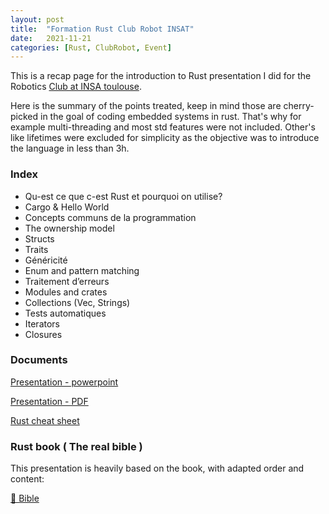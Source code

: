 ```yaml
---
layout: post
title:  "Formation Rust Club Robot INSAT"
date:   2021-11-21
categories: [Rust, ClubRobot, Event]
---
```


This is a recap page for the introduction to Rust presentation I did for the Robotics [Club at INSA toulouse](https://clubrobotinsat.github.io/).

Here is the summary of the points treated, keep in mind those are cherry-picked in the goal of coding embedded systems in rust.
That's why for example multi-threading and most std features were not included. 
Other's like lifetimes were excluded for simplicity as the objective was to introduce the language in less than 3h.

### Index
- Qu-est ce que c-est Rust et pourquoi on utilise?
- Cargo & Hello World
- Concepts communs de la programmation
- The ownership model
- Structs
- Traits
- Généricité
- Enum and pattern matching
- Traitement d’erreurs
- Modules and crates
- Collections (Vec, Strings)
- Tests automatiques
- Iterators
- Closures 


### Documents

[Presentation - powerpoint]({{site.url}}/assets/documents/Presentation_Rust.pptx)

[Presentation - PDF]({{site.url}}/assets/documents/Presentation_Rust.pdf)

[Rust cheat sheet](https://letsgetrusty.com/wp-content/uploads/2021/10/LGR-Cheat-Sheet.pdf)

### Rust book ( The real bible )
This presentation is heavily based on the book, with adapted order and content:

[🦀 Bible ](https://doc.rust-lang.org/stable/book/)


